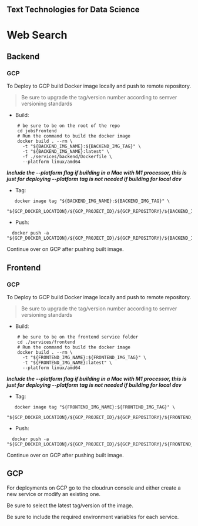 ## Text Technologies for Data Science

# Web Search

## Backend

### GCP
To Deploy to GCP build Docker image locally and push to remote repository.

> Be sure to upgrade the tag/version number according to semver versioning standards

- Build:
```shell
    # be sure to be on the root of the repo
    cd jobsFrontend
    # Run the command to build the docker image
    docker build . --rm \
      -t "${BACKEND_IMG_NAME}:${BACKEND_IMG_TAG}" \
      -t "${BACKEND_IMG_NAME}:latest" \
      -f ./services/backend/Dockerfile \
      --platform linux/amd64
```
_**Include the --platform flag if building in a Mac with M1 processor, this is just for deploying 
--platform tag is not needed if building for local dev**_

- Tag:
```shell
   docker image tag "${BACKEND_IMG_NAME}:${BACKEND_IMG_TAG}" \
    "${GCP_DOCKER_LOCATION}/${GCP_PROJECT_ID}/${GCP_REPOSITORY}/${BACKEND_IMG_NAME}:${BACKEND_IMG_TAG}"      
```

- Push:
```shell
  docker push -a "${GCP_DOCKER_LOCATION}/${GCP_PROJECT_ID}/${GCP_REPOSITORY}/${BACKEND_IMG_NAME}"
```

Continue over on GCP after pushing built image.


## Frontend

### GCP
To Deploy to GCP build Docker image locally and push to remote repository.

> Be sure to upgrade the tag/version number according to semver versioning standards

- Build:
```shell
    # be sure to be on the frontend service folder
    cd ./services/frontend
    # Run the command to build the docker image
    docker build . --rm \
      -t "${FRONTEND_IMG_NAME}:${FRONTEND_IMG_TAG}" \
      -t "${FRONTEND_IMG_NAME}:latest" \
      --platform linux/amd64
```
_**Include the --platform flag if building in a Mac with M1 processor, this is just for deploying 
--platform tag is not needed if building for local dev**_

- Tag:
```shell
   docker image tag "${FRONTEND_IMG_NAME}:${FRONTEND_IMG_TAG}" \
    "${GCP_DOCKER_LOCATION}/${GCP_PROJECT_ID}/${GCP_REPOSITORY}/${FRONTEND_IMG_NAME}:${FRONTEND_IMG_TAG}"      
```

- Push:
```shell
  docker push -a "${GCP_DOCKER_LOCATION}/${GCP_PROJECT_ID}/${GCP_REPOSITORY}/${FRONTEND_IMG_NAME}"
```

Continue over on GCP after pushing built image.


## GCP
For deployments on GCP go to the cloudrun console and either create a new service or modify an existing one.

Be sure to select the latest tag/version of the image.

Be sure to include the required environment variables for each service.
